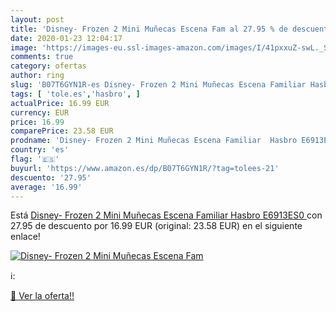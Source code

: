 ```yaml
---
layout: post
title: 'Disney- Frozen 2 Mini Muñecas Escena Fam al 27.95 % de descuento'
date: 2020-01-23 12:04:17
image: 'https://images-eu.ssl-images-amazon.com/images/I/41pxxuZ-swL._SL200_.jpg'
comments: true
category: ofertas
author: ring
slug: 'B07T6GYN1R-es Disney- Frozen 2 Mini Muñecas Escena Familiar Hasbro E6913ES0'
tags: [ 'tole.es','hasbro', ]
actualPrice: 16.99 EUR
currency: EUR
price: 16.99
comparePrice: 23.58 EUR
prodname: 'Disney- Frozen 2 Mini Muñecas Escena Familiar  Hasbro E6913ES0 '
country: 'es'
flag: '🇪🇸'
buyurl: 'https://www.amazon.es/dp/B07T6GYN1R/?tag=tolees-21'
descuento: '27.95'
average: '16.99'
---
```


Está [Disney- Frozen 2 Mini Muñecas Escena Familiar  Hasbro E6913ES0 ](https://www.amazon.es/dp/B07T6GYN1R/?tag=tolees-21) con 27.95 de descuento por 16.99 EUR (original: 23.58 EUR) en el siguiente enlace!

[![Disney- Frozen 2 Mini Muñecas Escena Fam](https://images-eu.ssl-images-amazon.com/images/I/41pxxuZ-swL._SL200_.jpg)](https://www.amazon.es/dp/B07T6GYN1R/?tag=tolees-21)

ℹ️:


[🛒 Ver la oferta!!](https://www.amazon.es/dp/B07T6GYN1R/?tag=tolees-21)
